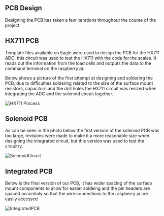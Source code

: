 ## PCB Design

Designing the PCB has taken a few iterations throughout the course of the project

## HX711 PCB

Template files available on Eagle were used to design the PCB for the HX711 ADC, this circuit was used to test the HX711 with the 
code for the scales. It reads out the information from the load cells and outputs the data to the command terminal on the raspberry pi.

Below shows a picture of the first attempt at designing and soldering the PCB, due to difficulties soldering related to the size of the surface mount resistors, capacitors and the drill holes the HX711 circuit was resized when integrating the ADC and the solenoid circuit together.

![HX711 Process](https://github.com/Beth1094/Hydration_Station/blob/master/PCB/HX711_ver1.jpg)

## Solenoid PCB

As can be seen in the photo below the first version of the solenoid PCB was too large, revisions were made to make it a more reasonable size when designing the integrated circuit, but this version was used to test the circuitry.

![SolenoidCircuit](https://github.com/Beth1094/Hydration_Station/blob/master/PCB/Solenoid_Circuit_ver_1.jpg)

## Integrated PCB

Below is the final version of our PCB, it has wider spacing of the surface mount components to allow for easier soldeing and the pin headers are spaced accordinly so that the wire connections to the raspberry pi are easily accessed

![IntegratedPCB](https://github.com/Beth1094/Hydration_Station/blob/master/PCB/integrated_PCB_!.jpg)



